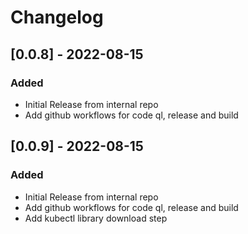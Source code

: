 # Changelog

## [0.0.8] - 2022-08-15
### Added
- Initial Release from internal repo
- Add github workflows for code ql, release and build

## [0.0.9] - 2022-08-15
### Added
- Initial Release from internal repo
- Add github workflows for code ql, release and build
- Add kubectl library download step
